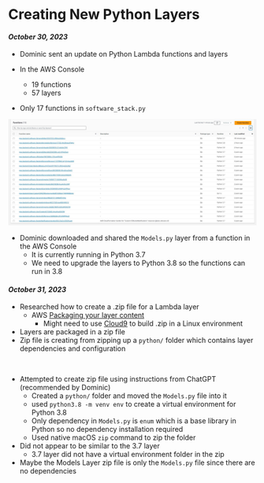Creating New Python Layers
==========================

#### *October 30, 2023*

- Dominic sent an update on Python Lambda functions and layers

- In the AWS Console
  - 19 functions
  - 57 layers
- Only 17 functions in `software_stack.py`

![Python Lambda Functions](../assets/python_lambda_functions.jpg)

- Dominic downloaded and shared the `Models.py` layer from a function in the AWS Console
  - It is currently running in Python 3.7
  - We need to upgrade the layers to Python 3.8 so the functions can run in 3.8

#### *October 31, 2023*

- Researched how to create a .zip file for a Lambda layer
  - AWS [Packaging your layer content](https://docs.aws.amazon.com/lambda/latest/dg/packaging-layers.html)
    - Might need to use [Cloud9](https://aws.amazon.com/cloud9/) to build .zip in a Linux environment
- Layers are packaged in a zip file
- Zip file is creating from zipping up a `python/` folder which contains layer dependencies and configuration

<br>

- Attempted to create zip file using instructions from ChatGPT (recommended by Dominic)
  - Created a `python/` folder and moved the `Models.py` file into it
  - used `python3.8 -m venv env` to create a virtual environment for Python 3.8
  - Only dependency in `Models.py` is `enum` which is a base library in Python so no dependency installation required
  - Used native macOS `zip` command to zip the folder
- Did not appear to be similar to the 3.7 layer
  - 3.7 layer did not have a virtual environment folder in the zip 
- Maybe the Models Layer zip file is only the `Models.py` file since there are no dependencies
